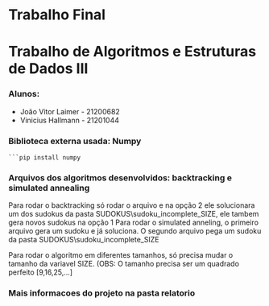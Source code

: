 # Trabalho Final
<h1> Trabalho de Algoritmos e Estruturas de Dados III </h1>
<h3> Alunos: </h3>
<ul>
  <li> João Vitor Laimer - 21200682 </li>
  <li> Vinicius Hallmann - 21201044</li>
</ul>

<h3> Biblioteca externa usada: Numpy </h3>

    ```pip install numpy
### Arquivos dos algoritmos desenvolvidos: backtracking e simulated annealing
Para rodar o backtracking só rodar o arquivo e na opção 2 ele solucionara um dos sudokus da pasta SUDOKUS\\sudoku_incomplete_SIZE, ele tambem gera novos sudokus na opção 1
Para rodar o simulated anneling, o primeiro arquivo gera um sudoku e já soluciona. O segundo arquivo pega um sudoku da pasta SUDOKUS\\sudoku_incomplete_SIZE

Para rodar o algoritmo em diferentes tamanhos, só precisa mudar o tamanho da variavel SIZE. (OBS: O tamanho precisa ser um quadrado perfeito [9,16,25,...]
### Mais informacoes do projeto na pasta relatorio
